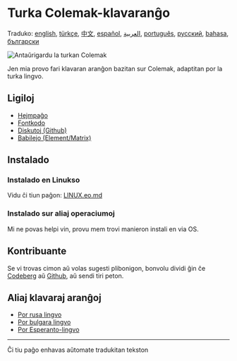 # Turka Colemak-klavaranĝo

Traduko: [english](README.md), [türkçe](README.tr.md), [中文](README.zh-CN.md), [español](README.es.md), [العربية](README.ar.md), [português](README.pt.md), [русский](README.ru.md), [bahasa](README.id.md), [български](README.bg.md)

![Antaŭrigardu la turkan Colemak](./media/preview.png)

Jen mia provo fari klavaran aranĝon bazitan sur Colemak, adaptitan por la turka lingvo.

## Ligiloj

* [Hejmpaĝo](https://salif.github.io/colemak-tr/)
* [Fontkodo](https://codeberg.org/salif/colemak-tr)
* [Diskutoj (Github)](https://github.com/salif/colemak-tr/discussions)
* [Babilejo (Element/Matrix)](https://matrix.to/#/#salif-colemak:mozilla.org)

## Instalado

### Instalado en Linukso

Vidu ĉi tiun paĝon: [LINUX.eo.md](./LINUX.eo.md)

### Instalado sur aliaj operaciumoj

Mi ne povas helpi vin, provu mem trovi manieron instali en via OS.

## Kontribuante

Se vi trovas cimon aŭ volas sugesti plibonigon, bonvolu dividi ĝin ĉe [Codeberg] aŭ [Github], aŭ sendi tiri peton.

[Github]: https://github.com/salif/colemak-tr/discussions
[Codeberg]: https://codeberg.org/salif/colemak-tr/issues

## Aliaj klavaraj aranĝoj

* [Por rusa lingvo](https://salif.github.io/colemak-ru/)
* [Por bulgara lingvo](https://salif.github.io/colemak-bg/)
* [Por Esperanto-lingvo](https://salif.github.io/colemak-eo/)

---

Ĉi tiu paĝo enhavas aŭtomate tradukitan tekston
